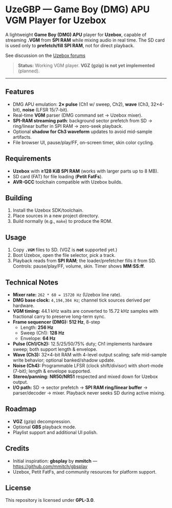# UzeGBP — Game Boy (DMG) APU VGM Player for Uzebox

A lightweight **Game Boy (DMG) APU** player for **Uzebox**, capable of streaming **.VGM** from **SPI RAM** while mixing audio in real time. The SD card is used only to **prefetch/fill SPI RAM**, not for direct playback.

See discussion on the [Uzebox forums](https://uzebox.org/forums/viewtopic.php?t=11734)

> **Status:** Working VGM player. **VGZ (gzip) is not yet implemented** (planned).

---

## Features

- DMG APU emulation: **2× pulse** (Ch1 w/ sweep, Ch2), **wave** (Ch3, 32×4-bit), **noise** (LFSR 15/7-bit).
- Real-time **VGM** parser (DMG command set → Uzebox mixer).
- **SPI-RAM streaming path**: background sector prefetch from SD → ring/linear buffer in SPI RAM → zero-seek playback.
- Optional **shadow for Ch3 waveform** updates to avoid mid-sample artifacts.
- File browser UI, pause/play/FF, on-screen timer, skin color cycling.

## Requirements

- **Uzebox** with **≥128 KiB SPI RAM** (works with larger parts up to 8 MB).
- SD card (FAT) for file loading (**Petit FatFs**).
- **AVR-GCC** toolchain compatible with Uzebox builds.

## Building

1. Install the Uzebox SDK/toolchain.
2. Place sources in a new project directory.
3. Build normally (e.g., `make`) to produce the ROM.

## Usage

1. Copy **`.VGM`** files to SD. (VGZ is **not** supported yet.)
2. Boot Uzebox, open the file selector, pick a track.
3. Playback reads from **SPI RAM**; the loader/prefetcher fills it from SD.  
   Controls: pause/play/FF, volume, skin. Timer shows **MM:SS:ff**.

## Technical Notes

- **Mixer rate:** `262 * 60 = 15720 Hz` (Uzebox line rate).
- **DMG base clock:** `4,194,304 Hz`; channel tick sources derived per hardware.
- **VGM timing:** 44.1 kHz waits are converted to 15.72 kHz samples with fractional carry to preserve long-term sync.
- **Frame sequencer (DMG):** **512 Hz**, 8-step  
  - Length: **256 Hz**  
  - Sweep (Ch1): **128 Hz**  
  - Envelope: **64 Hz**
- **Pulse (Ch1/Ch2):** 12.5/25/50/75% duty; Ch1 implements hardware sweep; both support length & envelope.
- **Wave (Ch3):** 32×4-bit RAM with 4-level output scaling; safe mid-sample write behavior; optional banked/shadow update.
- **Noise (Ch4):** Programmable LFSR (clock shift/divisor) with short-mode (7-bit); length & envelope supported.
- **Stereo/panning:** **NR50/NR51** respected and mixed down for Uzebox output.
- **I/O path:** SD → sector prefetch → **SPI RAM ring/linear buffer** → parser/decoder → mixer. Playback never seeks SD during active mixing.

## Roadmap

- **VGZ** (gzip) decompression.
- Optional **GBS** playback mode.
- Playlist support and additional UI polish.

## Credits

- Initial inspiration: **gbsplay** by **mmitch** — https://github.com/mmitch/gbsplay  
- Uzebox, Petit FatFs, and community resources for platform support.

## License

This repository is licensed under **GPL-3.0**.  
